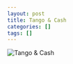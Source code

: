 ```yaml
---
layout: post
title: Tango & Cash
categories: []
tags: []
---
```

![Tango & Cash](https://m.media-amazon.com/images/M/MV5BZjQ4YThiZGYtOWY1MC00ZDE0LTgyNmItNTc0Y2U4N2I1YzEwXkEyXkFqcGdeQXVyMTQxNzMzNDI@._V1.jpg)
